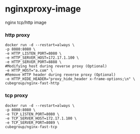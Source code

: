 # nginxproxy-image
nginx tcp/http image

### http proxy
```shell
docker run -d --restart=always \
-p 8080:8080 \
-e HTTP_LISTEN_PORT=8080 \
-e HTTP_SERVER_HOST=172.17.1.100 \
-e HTTP_SERVER_PORT=8888 \
#Modifying host during reverse proxy (Optional)
-e HTTP_HOST="a.com" \
#Remove HTTP header during reverse proxy (Optional)
-e HTTP_HIDE_HEADER="proxy_hide_header x-frame-options;\n" \
cubegroup/nginx-fast-http
```

### tcp proxy
```shell
docker run -d --restart=always \
-p 8080:8080 \
-e TCP_LISTEN_PORT=8080 \
-e TCP_SERVER_HOST=172.17.1.100 \
-e TCP_SERVER_PORT=8089 \
cubegroup/nginx-fast-tcp
```